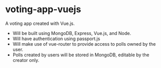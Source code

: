 # voting-app-vuejs

A voting app created with Vue.js.

* Will be built using MongoDB, Express, Vue.js, and Node.
* Will have authentication using passport.js
* Will make use of vue-router to provide access to polls owned by the user.
* Polls created by users will be stored in MongoDB, editable by the creator only.
